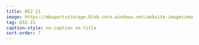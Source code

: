 ```yaml
---
title: B52 21
image: https://mbsportsstorage.blob.core.windows.net/website-images/model-gallery/2018/b21/2018-b21-07.jpg
tag: b52-21
caption-style: no-caption no-title
sort-order: 7
---
```

